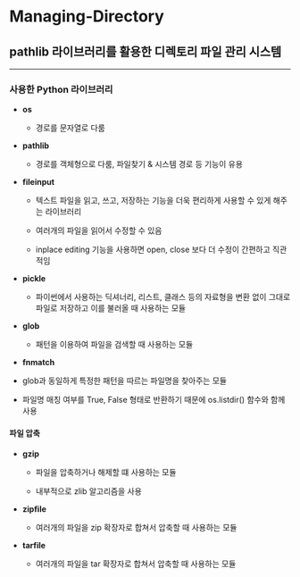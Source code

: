 # Managing-Directory
## pathlib 라이브러리를 활용한 디렉토리 파일 관리 시스템
---
### 사용한 Python 라이브러리

+ **os**

  * 경로를 문자열로 다룸
  
+ **pathlib**
  
  * 경로를 객체형으로 다룸, 파일찾기 & 시스템 경로 등 기능이 유용 
  
+ **fileinput**
  
  * 텍스트 파일을 읽고, 쓰고, 저장하는 기능을 더욱 편리하게 사용할 수 있게 해주는 라이브러리
  
  * 여러개의 파일을 읽어서 수정할 수 있음
  
  * inplace editing 기능을 사용하면 open, close 보다 더 수정이 간편하고 직관적임

+ **pickle**
  
  * 파이썬에서 사용하는 딕셔너리, 리스트, 클래스 등의 자료형을 변환 없이 그대로 파일로 저장하고 이를 불러올 때 사용하는 모듈 
  
+ **glob**
  
  * 패턴을 이용하여 파일을 검색할 때 사용하는 모듈
  
 + **fnmatch**
  
  * glob과 동일하게 특정한 패턴을 따르는 파일명을 찾아주는 모듈
  
  * 파일명 매칭 여부를 True, False 형태로 반환하기 때문에 os.listdir() 함수와 함께 사용
  
  
  
  #### 파일 압축
  
+ **gzip**
  
  * 파일을 압축하거나 해제할 떄 사용하는 모듈
  
  * 내부적으로 zlib 알고리즘을 사용
  
 + **zipfile**
  
   * 여러개의 파일을 zip 확장자로 합쳐서 압축할 때 사용하는 모듈 

 + **tarfile**
  
   * 여러개의 파일을 tar 확장자로 합쳐서 압축할 때 사용하는 모듈 
